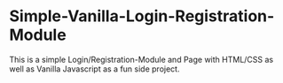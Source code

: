 # Simple-Vanilla-Login-Registration-Module
This is a simple Login/Registration-Module and Page with HTML/CSS as well as Vanilla Javascript as a fun side project.
